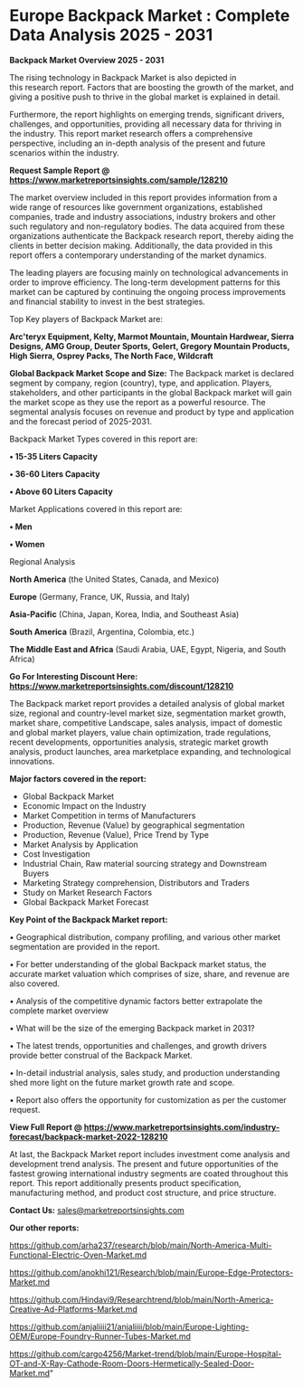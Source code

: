 # Europe Backpack Market : Complete Data Analysis 2025 - 2031

<Strong> Backpack Market Overview 2025 - 2031</strong>

The rising technology in Backpack Market is also depicted in this research report. Factors that are boosting the growth of the market, and giving a positive push to thrive in the global market is explained in detail.

Furthermore, the report highlights on emerging trends, significant drivers, challenges, and opportunities, providing all necessary data for thriving in the industry. This report market research offers a comprehensive perspective, including an in-depth analysis of the present and future scenarios within the industry.

<strong>Request Sample Report @ <a href=https://www.marketreportsinsights.com/sample/128210>https://www.marketreportsinsights.com/sample/128210</a></strong>

The market overview included in this report provides information from a wide range of resources like government organizations, established companies, trade and industry associations, industry brokers and other such regulatory and non-regulatory bodies. The data acquired from these organizations authenticate the Backpack research report, thereby aiding the clients in better decision making. Additionally, the data provided in this report offers a contemporary understanding of the market dynamics.

The leading players are focusing mainly on technological advancements in order to improve efficiency. The long-term development patterns for this market can be captured by continuing the ongoing process improvements and financial stability to invest in the best strategies.

Top Key players of Backpack Market are:

<strong>Arc'teryx Equipment, Kelty, Marmot Mountain, Mountain Hardwear, Sierra Designs, AMG Group, Deuter Sports, Gelert, Gregory Mountain Products, High Sierra, Osprey Packs, The North Face, Wildcraft</strong>

<strong><b>Global Backpack Market Scope and Size:</b></strong>
The Backpack market is declared segment by company, region (country), type, and application. Players, stakeholders, and other participants in the global Backpack market will gain the market scope as they use the report as a powerful resource. The segmental analysis focuses on revenue and product by type and application and the forecast period of 2025-2031.

Backpack Market Types covered in this report are:

<strong>• 15-35 Liters Capacity

• 36-60 Liters Capacity

• Above 60 Liters Capacity</strong>

Market Applications covered in this report are:

<strong>• Men

• Women</strong> 

Regional Analysis

<strong>North America</strong> (the United States, Canada, and Mexico)

<strong>Europe</strong> (Germany, France, UK, Russia, and Italy)

<strong>Asia-Pacific</strong> (China, Japan, Korea, India, and Southeast Asia)

<strong>South America</strong> (Brazil, Argentina, Colombia, etc.)

<strong>The Middle East and Africa</strong> (Saudi Arabia, UAE, Egypt, Nigeria, and South Africa)

<strong>Go For Interesting Discount Here: <a href=https://www.marketreportsinsights.com/discount/128210>https://www.marketreportsinsights.com/discount/128210</a></strong>

The Backpack market report provides a detailed analysis of global market size, regional and country-level market size, segmentation market growth, market share, competitive Landscape, sales analysis, impact of domestic and global market players, value chain optimization, trade regulations, recent developments, opportunities analysis, strategic market growth analysis, product launches, area marketplace expanding, and technological innovations.

<strong><b>Major factors covered in the report:</b></strong>
<ul>
  <li>Global Backpack Market </li>
  <li>Economic Impact on the Industry</li>
  <li>Market Competition in terms of Manufacturers</li>
  <li>Production, Revenue (Value) by geographical segmentation</li>
  <li>Production, Revenue (Value), Price Trend by Type</li>
  <li>Market Analysis by Application</li>
  <li>Cost Investigation</li>
  <li>Industrial Chain, Raw material sourcing strategy and Downstream Buyers</li>
  <li>Marketing Strategy comprehension, Distributors and Traders</li>
  <li>Study on Market Research Factors</li>
  <li>Global Backpack Market Forecast</li>
</ul>

<strong><b>Key Point of the Backpack Market report:</b></strong>

• Geographical distribution, company profiling, and various other market segmentation are provided in the report.

• For better understanding of the global Backpack market status, the accurate market valuation which comprises of size, share, and revenue are also covered.

• Analysis of the competitive dynamic factors better extrapolate the complete market overview

• What will be the size of the emerging Backpack market in 2031?

• The latest trends, opportunities and challenges, and growth drivers provide better construal of the Backpack Market.

• In-detail industrial analysis, sales study, and production understanding shed more light on the future market growth rate and scope.

• Report also offers the opportunity for customization as per the customer request.

<strong><b>View Full Report @ <a href=https://www.marketreportsinsights.com/industry-forecast/backpack-market-2022-128210>https://www.marketreportsinsights.com/industry-forecast/backpack-market-2022-128210</a></b></strong>


At last, the Backpack Market report includes investment come analysis and development trend analysis. The present and future opportunities of the fastest growing international industry segments are coated throughout this report. This report additionally presents product specification, manufacturing method, and product cost structure, and price structure.

<strong>Contact Us:</strong>
sales@marketreportsinsights.com

<strong>Our other reports:</strong>

<a href=https://github.com/arha237/research/blob/main/North-America-Multi-Functional-Electric-Oven-Market.md>https://github.com/arha237/research/blob/main/North-America-Multi-Functional-Electric-Oven-Market.md</a>

<a href=https://github.com/anokhi121/Research/blob/main/Europe-Edge-Protectors-Market.md>https://github.com/anokhi121/Research/blob/main/Europe-Edge-Protectors-Market.md</a>

<a href=https://github.com/Hindavi9/Researchtrend/blob/main/North-America-Creative-Ad-Platforms-Market.md>https://github.com/Hindavi9/Researchtrend/blob/main/North-America-Creative-Ad-Platforms-Market.md</a>

<a href=https://github.com/anjaliiii21/anjaliiii/blob/main/Europe-Lighting-OEM/Europe-Foundry-Runner-Tubes-Market.md>https://github.com/anjaliiii21/anjaliiii/blob/main/Europe-Lighting-OEM/Europe-Foundry-Runner-Tubes-Market.md</a>

<a href=https://github.com/cargo4256/Market-trend/blob/main/Europe-Hospital-OT-and-X-Ray-Cathode-Room-Doors-Hermetically-Sealed-Door-Market.md>https://github.com/cargo4256/Market-trend/blob/main/Europe-Hospital-OT-and-X-Ray-Cathode-Room-Doors-Hermetically-Sealed-Door-Market.md</a>"
